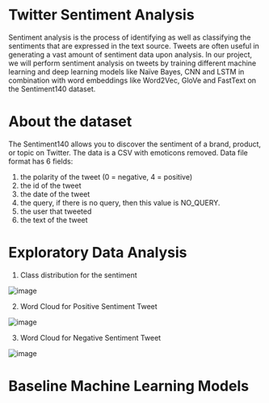 # Twitter Sentiment Analysis
Sentiment analysis is the process of identifying as well as classifying the sentiments that are expressed in the text source. Tweets are often useful in generating a vast amount of sentiment data upon analysis. In our project, we will perform sentiment analysis on tweets by training different machine learning and deep learning models like Naïve Bayes, CNN and LSTM in combination with word embeddings like Word2Vec, GloVe and FastText on the Sentiment140 dataset.

# About the dataset
The Sentiment140 allows you to discover the sentiment of a brand, product, or topic on Twitter. The data is a CSV with
emoticons removed. Data file format has 6 fields:
1. the polarity of the tweet (0 = negative, 4 = positive)
2. the id of the tweet
3. the date of the tweet
4. the query, if there is no query, then this value is NO_QUERY.
5. the user that tweeted
6. the text of the tweet

# Exploratory Data Analysis
1. Class distribution for the sentiment
   
![image](https://github.com/rivanachristie/Twitter-Sentiment-Analysis/assets/98617715/518e129e-69b3-42a6-8174-c061c27dd9aa)

2. Word Cloud for Positive Sentiment Tweet

![image](https://github.com/rivanachristie/Twitter-Sentiment-Analysis/assets/98617715/0598d1a5-54a6-49a4-884b-0e9006ed2f7b)

3. Word Cloud for Negative Sentiment Tweet

![image](https://github.com/rivanachristie/Twitter-Sentiment-Analysis/assets/98617715/18673178-6dff-4135-b5fe-26defa233681)

# Baseline Machine Learning Models
